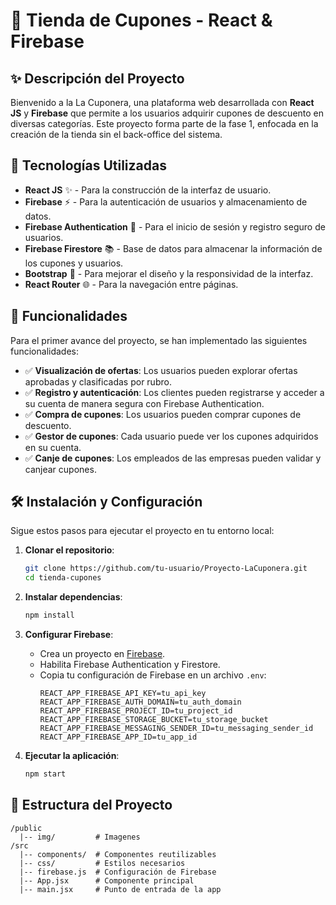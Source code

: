 # 🌟 Tienda de Cupones - React & Firebase

## ✨ Descripción del Proyecto
Bienvenido a la La Cuponera, una plataforma web desarrollada con **React JS** y **Firebase** que permite a los usuarios adquirir cupones de descuento en diversas categorías. Este proyecto forma parte de la fase 1, enfocada en la creación de la tienda sin el back-office del sistema.

## 🔧 Tecnologías Utilizadas
- **React JS** ✨ - Para la construcción de la interfaz de usuario.
- **Firebase** ⚡ - Para la autenticación de usuarios y almacenamiento de datos.
- **Firebase Authentication** 🔑 - Para el inicio de sesión y registro seguro de usuarios.
- **Firebase Firestore** 📚 - Base de datos para almacenar la información de los cupones y usuarios.
- **Bootstrap** 🌟 - Para mejorar el diseño y la responsividad de la interfaz.
- **React Router** 🌐 - Para la navegación entre páginas.

## 🔄 Funcionalidades
Para el primer avance del proyecto, se han implementado las siguientes funcionalidades:

- ✅ **Visualización de ofertas**: Los usuarios pueden explorar ofertas aprobadas y clasificadas por rubro.
- ✅ **Registro y autenticación**: Los clientes pueden registrarse y acceder a su cuenta de manera segura con Firebase Authentication.
- ✅ **Compra de cupones**: Los usuarios pueden comprar cupones de descuento.
- ✅ **Gestor de cupones**: Cada usuario puede ver los cupones adquiridos en su cuenta.
- ✅ **Canje de cupones**: Los empleados de las empresas pueden validar y canjear cupones.

## 🛠️ Instalación y Configuración
Sigue estos pasos para ejecutar el proyecto en tu entorno local:

1. **Clonar el repositorio**:
   ```bash
   git clone https://github.com/tu-usuario/Proyecto-LaCuponera.git
   cd tienda-cupones
   ```

2. **Instalar dependencias**:
   ```bash
   npm install
   ```

3. **Configurar Firebase**:
   - Crea un proyecto en [Firebase](https://console.firebase.google.com/).
   - Habilita Firebase Authentication y Firestore.
   - Copia tu configuración de Firebase en un archivo `.env`:
     ```env
     REACT_APP_FIREBASE_API_KEY=tu_api_key
     REACT_APP_FIREBASE_AUTH_DOMAIN=tu_auth_domain
     REACT_APP_FIREBASE_PROJECT_ID=tu_project_id
     REACT_APP_FIREBASE_STORAGE_BUCKET=tu_storage_bucket
     REACT_APP_FIREBASE_MESSAGING_SENDER_ID=tu_messaging_sender_id
     REACT_APP_FIREBASE_APP_ID=tu_app_id
     ```

4. **Ejecutar la aplicación**:
   ```bash
   npm start
   ```

## 🔎 Estructura del Proyecto
```plaintext
/public
  |-- img/         # Imagenes
/src
  |-- components/  # Componentes reutilizables
  |-- css/         # Estilos necesarios
  |-- firebase.js  # Configuración de Firebase
  |-- App.jsx      # Componente principal
  |-- main.jsx     # Punto de entrada de la app
```
